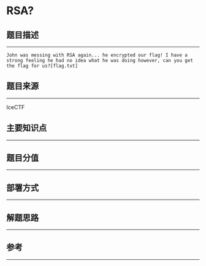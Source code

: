 # RSA?

## 题目描述
---
```
John was messing with RSA again... he encrypted our flag! I have a strong feeling he had no idea what he was doing however, can you get the flag for us?[flag.txt]
```

## 题目来源
---
IceCTF

## 主要知识点
---


## 题目分值
---


## 部署方式
---


## 解题思路
---


## 参考
---
